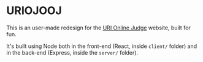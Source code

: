 # URIOJOOJ

This is an user-made redesign for the [URI Online Judge](https://urionlinejudge.com.br) website, built for fun.

It's built using Node both in the front-end (React, inside `client/` folder) and in the back-end (Express, inside the `server/` folder).